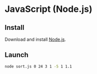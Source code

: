 # JavaScript (Node.js)

## Install

Download and install [Node.js](https://nodejs.org/en/).

## Launch

```sh
node sort.js 0 24 3 1 -5 1 1.1
```